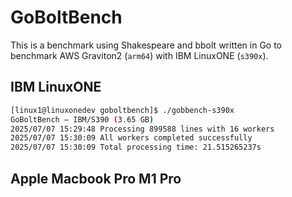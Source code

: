 # GoBoltBench

This is a benchmark using Shakespeare and bbolt written in Go to benchmark AWS Graviton2 (`arm64`) with IBM LinuxONE (`s390x`).

## IBM LinuxONE

```bash
[linux1@linuxonedev goboltbench]$ ./gobbench-s390x
GoBoltBench — IBM/S390 (3.65 GB)
2025/07/07 15:29:48 Processing 899588 lines with 16 workers
2025/07/07 15:30:09 All workers completed successfully
2025/07/07 15:30:09 Total processing time: 21.515265237s
```

## Apple Macbook Pro M1 Pro

```bash

```